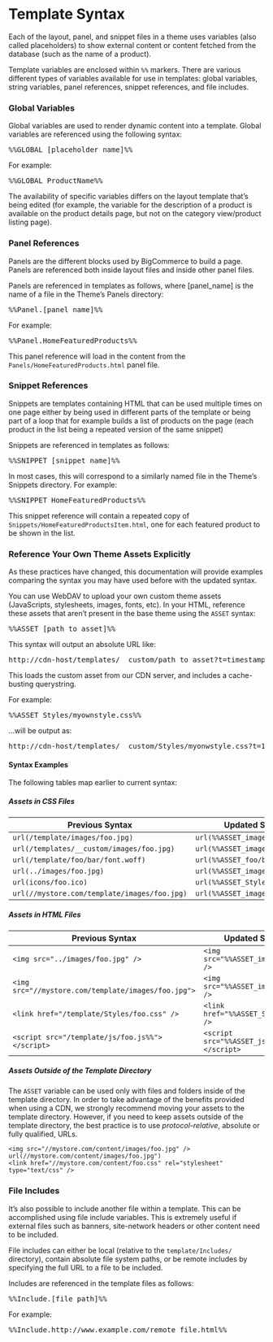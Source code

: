 # <span class="jumptarget"> Template Syntax </span>

Each of the layout, panel, and snippet files in a theme uses variables (also called placeholders) to show external content or content fetched from the database (such as the name of a product).

Template variables are enclosed within `%%` markers. There are various different types of variables available for use in templates: global variables, string variables, panel references, snippet references, and file includes.

### <span class="jumptarget"> Global Variables </span>

Global variables are used to render dynamic content into a template. Global variables are referenced using the following syntax:

<pre>%%GLOBAL_[placeholder_name]%%</pre>

For example:

<pre>%%GLOBAL_ProductName%%</pre>

The availability of specific variables differs on the layout template that’s being edited (for example, the variable for the description of a product is available on the product details page, but not on the category view/product listing page).

### <span class="jumptarget"> Panel References </span>

Panels are the different blocks used by BigCommerce to build a page. Panels are referenced both inside layout files and inside other panel files.

Panels are referenced in templates as follows, where [panel_name] is the name of a file in the Theme’s Panels directory:

<pre>%%Panel.[panel_name]%%</pre>

For example:

<pre>%%Panel.HomeFeaturedProducts%%</pre>

This panel reference will load in the content from the `Panels/HomeFeaturedProducts.html` panel file.

### <span class="jumptarget"> Snippet References </span>

Snippets are templates containing HTML that can be used multiple times on one page either by being used in different parts of the template or being part of a loop that for example builds a list of products on the page (each product in the list being a repeated version of the same snippet)

Snippets are referenced in templates as follows:

<pre>%%SNIPPET_[snippet_name]%%</pre>

In most cases, this will correspond to a similarly named file in the Theme’s Snippets directory. For example:

<pre>%%SNIPPET_HomeFeaturedProducts%%</pre>

This snippet reference will contain a repeated copy of `Snippets/HomeFeaturedProductsItem.html`, one for each featured product to be shown in the list.

### <span class="jumptarget"> Reference Your Own Theme Assets Explicitly </span>

As these practices have changed, this documentation will provide examples comparing the syntax you may have used before with the updated syntax.

You can use WebDAV to upload your own custom theme assets (JavaScripts, stylesheets, images, fonts, etc). In your HTML, reference these assets that aren’t present in the base theme using the `ASSET` syntax:

<pre>%%ASSET_[path_to_asset]%%</pre>

This syntax will output an absolute URL like: 

<pre>http://cdn-host/templates/__custom/path_to_asset?t=timestamp`</pre>

This loads the custom asset from our CDN server, and includes a cache-busting querystring.

For example:

<pre>%%ASSET_Styles/myownstyle.css%%</pre>

...will be output as:

<pre>http://cdn-host/templates/__custom/Styles/myonwstyle.css?t=123</pre>

#### <span class="jumptarget"> Syntax Examples </span>

The following tables map earlier to current syntax:

##### <span class="jumptarget"> Assets in CSS Files </span>

| Previous Syntax | Updated Syntax(CDN) |
|-----------------|---------------------|
| `url(/template/images/foo.jpg)` | `url(%%ASSET_images/foo.jpg%%)` |
| `url(/templates/__custom/images/foo.jpg)` | `url(%%ASSET_images/foo.jpg%%)` |
| `url(/template/foo/bar/font.woff)` | `url(%%ASSET_foo/bar/font.woff%%)` |
| `url(../images/foo.jpg)` | `url(%%ASSET_images/foo.jpg%%)` |
| `url(icons/foo.ico)` | `url(%%ASSET_Styles/icons/foo.ico%%)` |
| `url(//mystore.com/template/images/foo.jpg)` | `url(%%ASSET_images/foo.jpg%%)` |

##### <span class="jumptarget"> Assets in HTML Files </span>

| Previous Syntax | Updated Syntax(CDN) |
|---------------|----------------|
| `<img src="../images/foo.jpg" />` | `<img src="%%ASSET_images/foo.jpg%%" />` |
| `<img src="//mystore.com/template/images/foo.jpg">` | `<img src="%%ASSET_images/foo.jpg%%" />` |
| `<link href="/template/Styles/foo.css" />` | `<link href="%%ASSET_Styles/foo.css%%" />` |
| `<script src="/template/js/foo.js%%"></script>` | `<script src="%%ASSET_js/foo.js%%"></script>` |

##### <span class="jumptarget"> Assets Outside of the Template Directory </span>

The `ASSET` variable can be used only with files and folders inside of the template directory. In order to take advantage of the benefits provided when using a CDN, we strongly recommend moving your assets to the template directory. However, if you need to keep assets outside of the template directory, the best practice is to use _protocol-relative_, absolute or fully qualified, URLs.

```
<img src="//mystore.com/content/images/foo.jpg" />
url(//mystore.com/content/images/foo.jpg")
<link href="//mystore.com/content/foo.css" rel="stylesheet" type="text/css" />
```

### <span class="jumptarget"> File Includes </span>

It’s also possible to include another file within a template. This can be accomplished using file include variables. This is extremely useful if external files such as banners, site-network headers or other content need to be included.

File includes can either be local (relative to the `template/Includes/` directory), contain absolute file system paths, or be remote includes by specifying the full URL to a file to be included.

Includes are referenced in the template files as follows:

<pre>%%Include.[file_path]%%</pre>

For example:

<pre>
%%Include.http://www.example.com/remote_file.html%%</pre>
